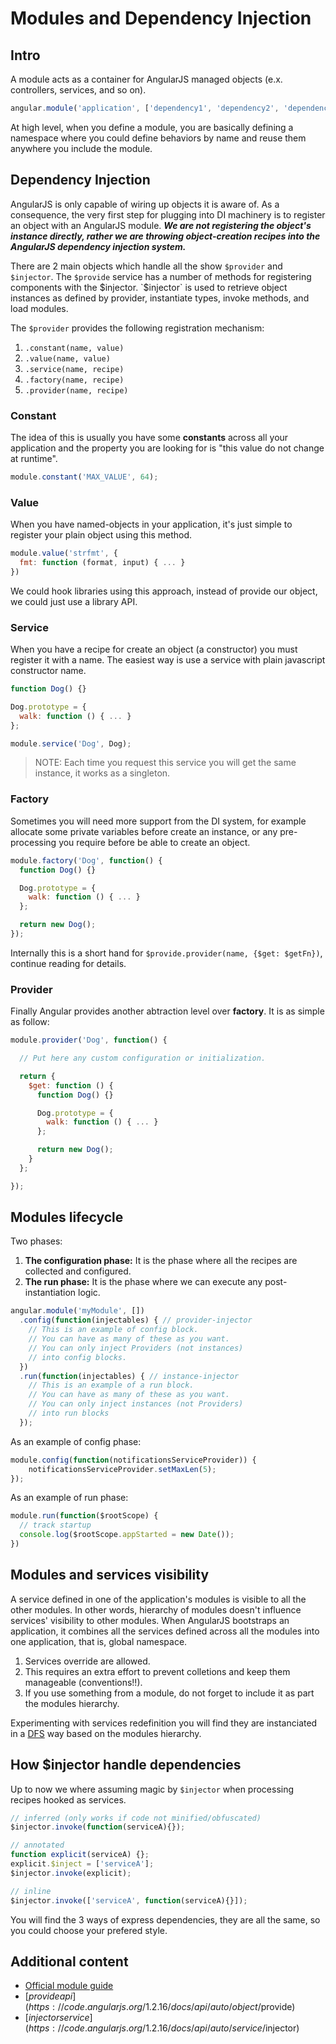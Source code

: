 # Modules and Dependency Injection


## Intro

A module acts as a container for AngularJS managed objects (e.x. controllers, services, and so on).

```js
angular.module('application', ['dependency1', 'dependency2', 'dependency3'])
```

At high level, when you define a module, you are basically defining a namespace where you could define behaviors by name and reuse them anywhere you include the module.


## Dependency Injection

AngularJS is only capable of wiring up objects it is aware of. As a consequence, the very first step for plugging into DI machinery is to register an object with an AngularJS module. ***We are not registering the object's instance directly, rather we are throwing object-creation recipes into the AngularJS dependency injection system.***

There are 2 main objects which handle all the show `$provider` and `$injector`. The `$provide` service has a number of methods for registering components with the $injector. `$injector` is used to retrieve object instances as defined by provider, instantiate types, invoke methods, and load modules.

The `$provider` provides the following registration mechanism:

1. `.constant(name, value)`
2. `.value(name, value)`
3. `.service(name, recipe)`
4. `.factory(name, recipe)`
5. `.provider(name, recipe)`


### Constant

The idea of this is usually you have some **constants** across all your application and the property you are looking for is "this value do not change at runtime".

```js
module.constant('MAX_VALUE', 64);
```


### Value

When you have named-objects in your application, it's just simple to register your plain object using this method.

```js
module.value('strfmt', {
  fmt: function (format, input) { ... }
})
```

We could hook libraries using this approach, instead of provide our object, we could just use a library API.


### Service

When you have a recipe for create an object (a constructor) you must register it with a name. The easiest way is use a service with plain javascript constructor name.

```js
function Dog() {}

Dog.prototype = {
  walk: function () { ... }
};

module.service('Dog', Dog);
```

>
> NOTE: Each time you request this service you will get the same instance, it works as a singleton.
>


### Factory

Sometimes you will need more support from the DI system, for example allocate some private variables before create an instance, or any pre-processing you require before be able to create an object.

```js
module.factory('Dog', function() {
  function Dog() {}

  Dog.prototype = {
    walk: function () { ... }
  };

  return new Dog();
});
```

Internally this is a short hand for `$provide.provider(name, {$get: $getFn})`, continue reading for details.


### Provider

Finally Angular provides another abtraction level over **factory**. It is as simple as follow:

```js
module.provider('Dog', function() {

  // Put here any custom configuration or initialization.

  return {
    $get: function () {
      function Dog() {}

      Dog.prototype = {
        walk: function () { ... }
      };

      return new Dog();
    }
  };

});
```


## Modules lifecycle

Two phases:

1. **The configuration phase:** It is the phase where all the recipes are collected and configured.
2. **The run phase:** It is the phase where we can execute any post-instantiation logic.

```js
angular.module('myModule', [])
  .config(function(injectables) { // provider-injector
    // This is an example of config block.
    // You can have as many of these as you want.
    // You can only inject Providers (not instances)
    // into config blocks.
  })
  .run(function(injectables) { // instance-injector
    // This is an example of a run block.
    // You can have as many of these as you want.
    // You can only inject instances (not Providers)
    // into run blocks
  });
```

As an example of config phase:

```js
module.config(function(notificationsServiceProvider)) {
    notificationsServiceProvider.setMaxLen(5);
});
```

As an example of run phase:

```js
module.run(function($rootScope) {
  // track startup
  console.log($rootScope.appStarted = new Date());
})
```


## Modules and services visibility

A service defined in one of the application's modules is visible to all the other modules. In other words, hierarchy of modules doesn't influence services' visibility to other modules. When AngularJS bootstraps an application, it combines all the services defined across all the modules into one application, that is, global namespace.

1. Services override are allowed.
2. This requires an extra effort to prevent colletions and keep them manageable (conventions!!).
3. If you use something from a module, do not forget to include it as part the modules hierarchy.

Experimenting with services redefinition you will find they are instanciated in a [DFS](http://en.wikipedia.org/wiki/Depth-first_search) way based on the modules hierarchy.

## How $injector handle dependencies

Up to now we where assuming magic by `$injector` when processing recipes hooked as services.

```js
// inferred (only works if code not minified/obfuscated)
$injector.invoke(function(serviceA){});

// annotated
function explicit(serviceA) {};
explicit.$inject = ['serviceA'];
$injector.invoke(explicit);

// inline
$injector.invoke(['serviceA', function(serviceA){}]);
```

You will find the 3 ways of express dependencies, they are all the same, so you could choose your prefered style.

## Additional content

- [Official module guide](https://docs.angularjs.org/guide/module)
- [$provide api](https://code.angularjs.org/1.2.16/docs/api/auto/object/$provide)
- [$injector service](https://code.angularjs.org/1.2.16/docs/api/auto/service/$injector)
